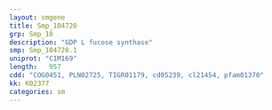 ```yaml
---
layout: smgene
title: Smp_104720
grp: Smp_10
description: "GDP L fucose synthase"
smp: Smp_104720.1
uniprot: "C1M169"
length:   957
cdd: "COG0451, PLN02725, TIGR01179, cd05239, cl21454, pfam01370"
kk: K02377
categories: sm
---
```

